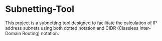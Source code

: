 # Subnetting-Tool
This project is a subnetting tool designed to facilitate the calculation of IP address subnets using both dotted notation and CIDR (Classless Inter-Domain Routing) notation. 
